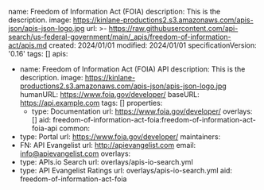name: Freedom of Information Act (FOIA)
description: This is the description.
image: https://kinlane-productions2.s3.amazonaws.com/apis-json/apis-json-logo.jpg
url: >-
  https://raw.githubusercontent.com/api-search/us-federal-government/main/_apis/freedom-of-information-act/apis.md
created: 2024/01/01
modified: 2024/01/01
specificationVersion: '0.16'
tags: []
apis:
  - name: Freedom of Information Act (FOIA) API
    description: This is the description.
    image: https://kinlane-productions2.s3.amazonaws.com/apis-json/apis-json-logo.jpg
    humanURL: https://www.foia.gov/developer/
    baseURL: https://api.example.com
    tags: []
    properties:
      - type: Documentation
        url: https://www.foia.gov/developer/
    overlays: []
    aid: freedom-of-information-act-foia:freedom-of-information-act-foia-api
common:
  - type: Portal
    url: https://www.foia.gov/developer/
maintainers:
  - FN: API Evangelist
    url: http://apievangelist.com
    email: info@apievangelist.com
overlays:
  - type: APIs.io Search
    url: overlays/apis-io-search.yml
  - type: API Evangelist Ratings
    url: overlays/apis-io-search.yml
aid: freedom-of-information-act-foia
